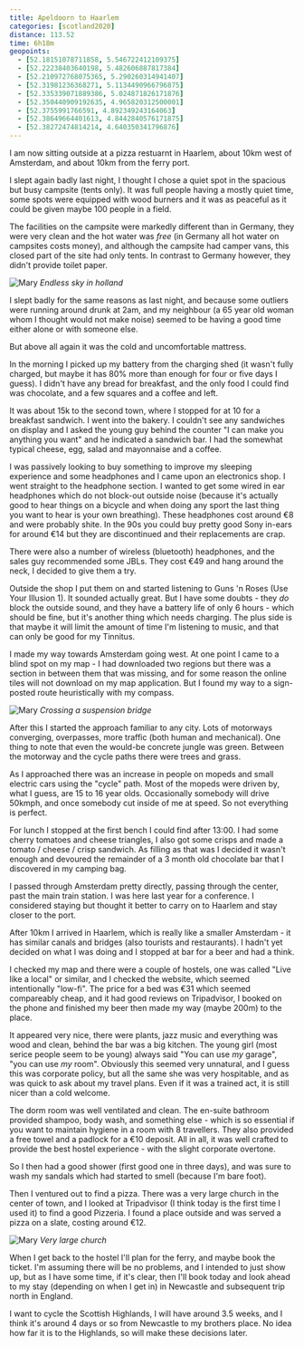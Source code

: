 ```yaml
--- 
title: Apeldoorn to Haarlem
categories: [scotland2020]
distance: 113.52
time: 6h18m
geopoints: 
  - [52.18151078711858, 5.546722412109375]
  - [52.22238403640198, 5.482606887817384]
  - [52.210972768075365, 5.290260314941407]
  - [52.31981236368271, 5.1134490966796875]
  - [52.335339071889386, 5.024871826171876]
  - [52.350440909192635, 4.965820312500001]
  - [52.3755991766591, 4.892349243164063]
  - [52.38649664401613, 4.8442840576171875]
  - [52.38272474814214, 4.640350341796876]
---
```

I am now sitting outside at a pizza restuarnt in Haarlem, about 10km west of
Amsterdam, and about 10km from the ferry port.

I slept again badly last night, I thought I chose a quiet spot in the
spacious but busy campsite (tents only). It was full people having a mostly
quiet time, some spots were equipped with wood burners and it was as peaceful
as it could be given maybe 100 people in a field.

The facilities on the campsite were markedly different than in Germany, they
were very clean and the hot water was _free_ (in Germany all hot water on
campsites costs money), and although the campsite had camper vans, this closed
part of the site had only tents. In contrast to Germany however, they didn't
provide toilet paper.

![Mary](/images/scotland/2020-08-04-1.jpg)
_Endless sky in holland_

I slept badly for the same reasons as last night, and because some outliers
were running around drunk at 2am, and my neighbour (a 65 year old woman
whom I thought would not make noise) seemed to be having a good time either
alone or with someone else.

But above all again it was the cold and uncomfortable mattress.

In the morning I picked up my battery from the charging shed (it wasn't fully
charged, but maybe it has 80% more than enough for four or five days I guess).
I didn't have any bread for breakfast, and the only food I could find was
chocolate, and a few squares and a coffee and left.

It was about 15k to the second town, where I stopped for at 10 for a breakfast
sandwich. I went into the bakery. I couldn't see any sandwiches on display and
I asked the young guy behind the counter "I can make you anything you want"
and he indicated a sandwich bar. I had the somewhat typical cheese, egg, salad
and mayonnaise and a coffee.

I was passively looking to buy something to improve my sleeping experience and
some headphones and I came upon an electronics shop. I went straight to the
headphone section. I wanted to get some wired in ear headphones which do not
block-out outside noise (because it's actually good to hear things on a
bicycle and when doing any sport the last thing you want to hear is your own
breathing). These headphones cost around €8 and were probably shite. In the
90s you could buy pretty good Sony in-ears for around €14 but they are
discontinued and their replacements are crap.

There were also a number of wireless (bluetooth) headphones, and the sales guy
recommended some JBLs. They cost €49 and hang around the neck, I decided to
give them a try.

Outside the shop I put them on and started listening to Guns 'n Roses (Use
Your Illusion 1). It sounded actually great. But I have some doubts - they
_do_ block the outside sound, and they have a battery life of only 6 hours -
which should be fine, but it's another thing which needs charging. The plus
side is that maybe it will limit the amount of time I'm listening to music,
and that can only be good for my Tinnitus.

I made my way towards Amsterdam going west. At one point I came to a blind
spot on my map - I had downloaded two regions but there was a section in
between them that was missing, and for some reason the online tiles will not
download on my map application. But I found my way to a sign-posted route
heuristically with my compass.

![Mary](/images/scotland/2020-08-04-2.jpg)
_Crossing a suspension bridge_

After this I started the approach familiar to any city. Lots of motorways
converging, overpasses, more traffic (both human and mechanical). One thing to
note that even the would-be concrete jungle was green. Between the motorway
and the cycle paths there were trees and grass.

As I approached there was an increase in people on mopeds and small electric
cars using the "cycle" path. Most of the mopeds were driven by, what I guess,
are 15 to 16 year olds. Occasionally somebody will drive 50kmph, and once
somebody cut inside of me at speed. So not everything is perfect.

For lunch I stopped at the first bench I could find after 13:00. I had some
cherry tomatoes and cheese triangles, I also got some crisps and made a
tomato / cheese / crisp sandwich. As filling as that was I decided it wasn't
enough and devoured the remainder of a 3 month old chocolate bar that I
discovered in my camping bag.

I passed through Amsterdam pretty directly, passing through the center, past
the main train station. I was here last year for a conference. I considered
staying but thought it better to carry on to Haarlem and stay closer to the
port.

After 10km I arrived in Haarlem, which is really like a smaller Amsterdam - it
has similar canals and bridges (also tourists and restaurants). I hadn't yet
decided on what I was doing and I stopped at bar for a beer and had a think.

I checked my map and there were a couple of hostels, one was called "Live like
a local" or similar, and I checked the website, which seemed intentionally
"low-fi". The price for a bed was €31 which seemed compareably cheap, and it
had good reviews on Tripadvisor, I booked on the phone and finished my beer
then made my way (maybe 200m) to the place.

It appeared very nice, there were plants, jazz music and everything was wood
and clean, behind the bar was a big kitchen. The young girl (most serice
people seem to be young) always said "You can use _my_ garage", "you can use
_my_ room". Obviously this seemed very unnatural, and I guess this was
corporate policy, but all the same she was very hospitable, and as was quick
to ask about my travel plans. Even if it was a trained act, it is still nicer
than a cold welcome.

The dorm room was well ventilated and clean. The en-suite bathroom provided
shampoo, body wash, and something else - which is so essential if you want to
maintain hygiene in a room with 8 travellers. They also provided a free towel
and a padlock for a €10 deposit. All in all, it was well crafted to provide
the best hostel experience - with the slight corporate overtone.

So I then had a good shower (first good one in three days), and was sure to
wash my sandals which had started to smell (because I'm bare foot).

Then I ventured out to find a pizza. There was a very large church in the
center of town, and I looked at Tripadvisor (I think today is the first time I
used it) to find a good Pizzeria. I found a place outside and was served a
pizza on a slate, costing around €12.

![Mary](/images/scotland/2020-08-04-3.jpg)
_Very large church_

When I get back to the hostel I'll plan for the ferry, and maybe book the
ticket. I'm assuming there will be no problems, and I intended to just show
up, but as I have some time, if it's clear, then I'll book today and look
ahead to my stay (depending on when I get in) in Newcastle and subsequent
trip north in England.

I want to cycle the Scottish Highlands, I will have around 3.5 weeks, and I
think it's around 4 days or so from Newcastle to my brothers place. No idea
how far it is to the Highlands, so will make these decisions later.




